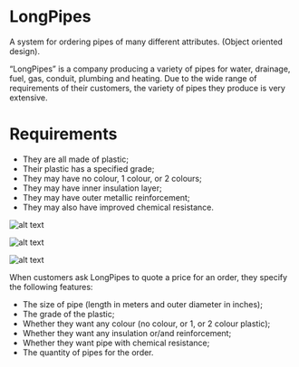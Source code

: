 # LongPipes

A system for ordering pipes of many different attributes. (Object oriented design).

“LongPipes” is a company producing a variety of pipes for water, drainage, fuel, gas, conduit, plumbing and heating.
Due to the wide range of requirements of their customers, the variety of pipes they produce is very extensive.

# Requirements

* They are all made of plastic;
*	Their plastic has a specified grade;
*	They may have no colour, 1 colour, or 2 colours;
*	They may have inner insulation layer;
*	They may have outer metallic reinforcement;
*	They may also have improved chemical resistance.

![alt text](https://github.com/collis96/LongPipes/tree/master/Resources/lpr1.png "Types of plastic.")

![alt text](https://github.com/collis96/LongPipes/tree/master/Resources/lpr2.png "Cost of plastic.")

![alt text](https://github.com/collis96/LongPipes/tree/master/Resources/lpr3.png "Additional costs.")

When customers ask LongPipes to quote a price for an order, they specify the following features:

*	The size of pipe (length in meters and outer diameter in inches);
*	The grade of the plastic;
*	Whether they want any colour (no colour, or 1, or 2 colour plastic);
*	Whether they want any insulation or/and reinforcement;
*	Whether they want pipe with chemical resistance;
*	The quantity of pipes for the order.
